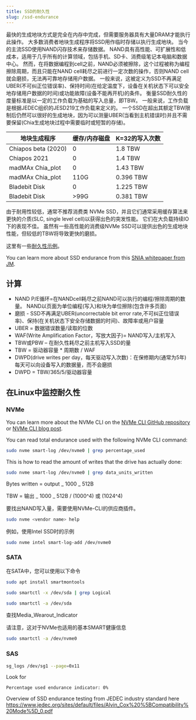 ```yaml
---
title: SSD的耐久性
slug: /ssd-endurance
---
```


最快的生成地块方式是完全在内存中完成，但需要服务器具有大量DRAM才能执行此操作。 大多数消费者地块生成程序将SSD用作临时存储以执行生成地块。 当今的主流SSD使用NAND闪存技术来存储数据。 NAND具有高性能、可扩展性和低成本，适用于几乎所有的计算领域，包括手机、SD卡、消费级笔记本电脑和数据中心。 然而，在将数据编程到cell之前，NAND必须被擦除，这个过程被称为编程擦除周期，而且只能在NAND cell耗尽之前进行一定次数的操作，否则NAND cell就会磨损，无法再可靠地存储用户数据。 一般来说，这被定义为SSD不再满足UBER(不可纠正位错误率)、保持时间(在给定温度下，设备在关机状态下可以安全地存储用户数据的时间)或功能故障(设备不能再开机)的条件。 衡量SSD耐久性的度量标准是以一定的工作负载为基础的写入总量，即TBW。 一般来说，工作负载是根据JEDEC组织的JESD219工作负载来定义的。 一个SSD在超出其额定TBW限制后仍然可以很好的生成地块，因为可以测量UBER(当看到主机错误时)并且不需要保留(Chia生成地块过程中需要临时或短暂的存储)。

| 地块生成程序              | 缓存/内存磁盘 | K=32的写入次数 |
| ------------------- | ------- | --------- |
| Chiapos beta (2020) | 0       | 1.8 TBW   |
| Chiapos 2021        | 0       | 1.4 TBW   |
| madMAx Chia_plot    | 0       | 1.43 TBW  |
| madMAx Chia_plot    | 110G    | 0.396 TBW |
| Bladebit Disk       | 0       | 1.225 TBW |
| Bladebit Disk       | \>99G  | 0.381 TBW |

由于耐用性较低，通常不推荐消费类 NVMe SSD，并且它们通常采用缓存算法来更快的介质(SLC, single level cell)以获得出色的突发性能。 它们在大负载持续IO下的表现不佳。 虽然有一些高性能的消费级NVMe SSD可以提供出色的生成地块性能，但较低的TBW将导致更快的磨损。

这里有一些[耐久性示例](https://docs.google.com/spreadsheets/d/1mNUYRWeJUaijEZXupwP5k6IuATZGj1FB/edit#gid=1857251151)。

You can learn more about SSD endurance from this [SNIA whitepaper from JM](https://www.snia.org/forums/cmsi/ssd-endurance).

## 计算

- NAND P/E循环=在NANDcell耗尽之前NAND可以执行的编程/擦除周期的数量。 NAND以页面为单位编程(写入)和块为单位擦除(包含许多页面)
- 磨损 - SSD不再满足UBER(uncorrectable bit error rate,不可纠正位错误率)、保持(在关机状态下安全存储数据的时间)、故障率或用户容量
- UBER = 数据错误数量/读取的位数
- WAF(Write Amplification Factor，写放大因子)= NAND写入/主机写入
- TBW或PBW – 在耐久性耗尽之前主机写入SSD的量
- TBW = 驱动器容量 \* 周期数 / WAF
- DWPD(drive writes per day，每天驱动写入次数)：在保修期内(通常为5年)每天可以向设备写入的数据量，而不会磨损
- DWPD = TBW/365/5/驱动器容量

## 在Linux中监控耐久性

### NVMe

You can learn more about the NVMe CLI on the [NVMe CLI GitHub repository](https://github.com/linux-nvme/nvme-cli) or [NVMe CLI blog post](https://nvmexpress.org/open-source-nvme-management-utility-nvme-command-line-interface-nvme-cli).

You can read total endurance used with the following NVMe CLI command:

```bash
sudo nvme smart-log /dev/nvme0 | grep percentage_used
```

This is how to read the amount of writes that the drive has actually done:

```bash
sudo nvme smart-log /dev/nvme0 | grep data_units_written
```

Bytes written = output _ 1000 _ 512B

TBW = 输出 _ 1000 _ 512B / (1000^4) 或 (1024^4)

要找出NAND写入量，需要使用NVMe-CLI的供应商插件。

```bash
sudo nvme <vendor name> help
```

例如，使用Intel SSD时的示例

```bash
sudo nvme intel smart-log-add /dev/nvme0
```

### SATA

在SATA中，您可以使用以下命令

```bash
sudo apt install smartmontools
```

```bash
sudo smartctl -x /dev/sda | grep Logical
```

```bash
sudo smartctl -a /dev/sda
```

查找Media_Wearout_Indicator

请注意，这对于NVMe也适用的基本SMART健康信息

```bash
sudo smartctl -a /dev/nvme0
```

### SAS

```bash
sg_logs /dev/sg1 --page=0x11
```

Look for

```
Percentage used endurance indicator: 0%
```

Overview of SSD endurance testing from JEDEC industry standard here https://www.jedec.org/sites/default/files/Alvin_Cox%20%5BCompatibility%20Mode%5D_0.pdf
